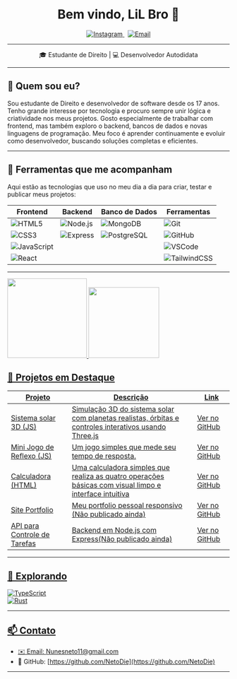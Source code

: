 <h1 align="center">Bem vindo, LiL Bro 👊</h1>

<p align="center">
  <a href="https://www.instagram.com/netonunes1408/" target="_blank" rel="noopener noreferrer">
    <img src="https://img.shields.io/badge/Instagram-E4405F?style=for-the-badge&logo=instagram&logoColor=white" alt="Instagram" />
  </a>
  &nbsp;
  <a href="mailto:Nunesneto11@gmail.com">
    <img src="https://img.shields.io/badge/Email-D14836?style=for-the-badge&logo=gmail&logoColor=white" alt="Email" />
  </a>
</p>

---

<p align="center">
  🎓 Estudante de Direito | 💻 Desenvolvedor Autodidata 
</p>

---

    
## 🧠 Quem sou eu?

Sou estudante de Direito e desenvolvedor de software desde os 17 anos. Tenho grande interesse por tecnologia e procuro sempre unir lógica e criatividade nos meus projetos. Gosto especialmente de trabalhar com frontend, mas também exploro o backend, bancos de dados e novas linguagens de programação. Meu foco é aprender continuamente e evoluir como desenvolvedor, buscando soluções completas e eficientes.

---

## 🧰 Ferramentas que me acompanham

Aqui estão as tecnologias que uso no meu dia a dia para criar, testar e publicar meus projetos:

| Frontend                  | Backend                   | Banco de Dados          | Ferramentas                   |
|---------------------------|---------------------------|------------------------|------------------------------|
| ![HTML5](https://img.shields.io/badge/HTML5-E34F26?style=for-the-badge&logo=html5&logoColor=white)  | ![Node.js](https://img.shields.io/badge/Node.js-339933?style=for-the-badge&logo=node.js&logoColor=white)  | ![MongoDB](https://img.shields.io/badge/MongoDB-47A248?style=for-the-badge&logo=mongodb&logoColor=white)  | ![Git](https://img.shields.io/badge/Git-F05032?style=for-the-badge&logo=git&logoColor=white)  |
| ![CSS3](https://img.shields.io/badge/CSS3-1572B6?style=for-the-badge&logo=css3&logoColor=white)      | ![Express](https://img.shields.io/badge/Express-000000?style=for-the-badge&logo=express&logoColor=white) | ![PostgreSQL](https://img.shields.io/badge/PostgreSQL-316192?style=for-the-badge&logo=postgresql&logoColor=white) | ![GitHub](https://img.shields.io/badge/GitHub-181717?style=for-the-badge&logo=github&logoColor=white) |
| ![JavaScript](https://img.shields.io/badge/JavaScript-F7DF1E?style=for-the-badge&logo=javascript&logoColor=black) |                           |                        | ![VSCode](https://img.shields.io/badge/VSCode-007ACC?style=for-the-badge&logo=visual-studio-code&logoColor=white) |
| ![React](https://img.shields.io/badge/React-61DAFB?style=for-the-badge&logo=react&logoColor=black)    |                           |                        | ![TailwindCSS](https://img.shields.io/badge/TailwindCSS-06B6D4?style=for-the-badge&logo=tailwind-css&logoColor=white) |

---

<div>
  <a href="https://github.com/NetoDie">
    <img height="180em" src="https://github-readme-stats.vercel.app/api?username=NetoDie&show_icons=true&theme=radical&include_all_commits=true&count_private=true"/>
    <img height="160em" src="https://github-readme-stats.vercel.app/api/top-langs/?username=NetoDie&layout=compact&langs_count=16&theme=radical"/>
</div>


## 📂 Projetos em Destaque

| Projeto                          | Descrição                             | Link                    |
|---------------------------------|-------------------------------------|-------------------------|
| Sistema solar 3D (JS)            | Simulação 3D do sistema solar com planetas realistas, órbitas e controles interativos usando Three.js  | [Ver no GitHub](https://netodie.github.io/Sistema-Solar/) |
| Mini Jogo de Reflexo (JS)        | Um jogo simples que mede seu tempo de resposta.   | [Ver no GitHub](https://netodie.github.io/Teste-de-Reflexo/ ) |
| Calculadora (HTML)        | Uma calculadora simples que realiza as quatro operações básicas com visual limpo e interface intuitiva   | [Ver no GitHub](https://netodie.github.io/Calculadora-Simples/ ) |
| Site Portfolio                   | Meu portfolio pessoal responsivo (Não publicado ainda)   | [Ver no GitHub](https://github.com/NetoDie/portfolio)          |
| API para Controle de Tarefas    | Backend em Node.js com Express(Não publicado ainda)        | [Ver no GitHub](https://github.com/NetoDie/api-tarefas)         |

---

## 🚧 Explorando

![TypeScript](https://img.shields.io/badge/TypeScript-3178C6?style=for-the-badge&logo=typescript&logoColor=white)  
![Rust](https://img.shields.io/badge/Rust-000000?style=for-the-badge&logo=rust&logoColor=white)  

---

## 📫 Contato

- ✉️ Email: [Nunesneto11@gmail.com](mailto:Nunesneto11@gmail.com)  
- 🔗 GitHub: [https://github.com/NetoDie](https://github.com/NetoDie)  
 

---


